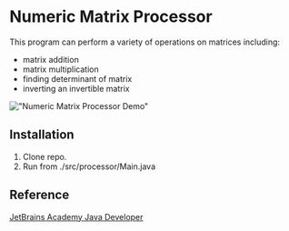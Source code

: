 # Numeric Matrix Processor

This program can perform a variety of operations on matrices including:

<ul>
<li>matrix addition</li>
<li>matrix multiplication</li>
<li>finding determinant of matrix</li>
<li>inverting an invertible matrix</li>
</ul>

!["Numeric Matrix Processor Demo"](https://media.giphy.com/media/PMKc5VNJ6KKJimKdwQ/giphy.gif "Numeric Matrix Processor Demo")

## Installation
<ol>
<li>Clone repo.</li>
<li>Run from ./src/processor/Main.java</li>
</ol>

## Reference
[JetBrains Academy Java Developer](https://hyperskill.org/projects/60?track=1)